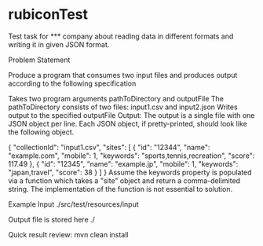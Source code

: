 # rubiconTest
Test task for *** company about reading data in different formats and writing it in given JSON format.

Problem Statement

Produce a program that consumes two input files and produces output according to the following specification

Takes two program arguments pathToDirectory and outputFile
The pathToDirectory consists of two files: input1.csv and input2.json
Writes output to the specified outputFile
Output: The output is a single file with one JSON object per line. Each JSON object, if pretty-printed, should look like the following object.

{
  "collectionId": "input1.csv",
  "sites": [
    {
      "id": "12344",
      "name": "example.com",
      "mobile": 1,
      "keywords": "sports,tennis,recreation",
      "score": 117.49
    },
    {
      "id": "12345",
      "name": "example.jp",
      "mobile": 1,
      "keywords": "japan,travel",
      "score": 38
    }
  ]
}
  Assume the keywords property is populated via a function which takes a "site" object and return a comma-delimited string. The implementation of the function is not essential to solution.

Example Input 
./src/test/resources/input

Output file is stored here ./

Quick result review: mvn clean install

